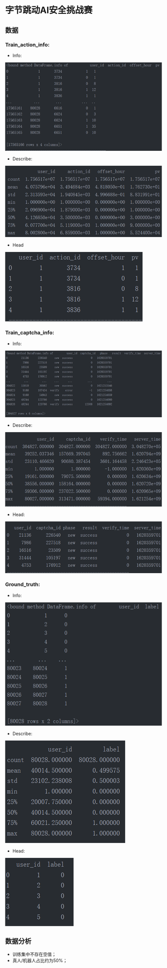# 字节跳动AI安全挑战赛
## 数据
### Train_action_info:
- Info:

![Image text](https://github.com/pengchen1019/Algo/blob/master/img/1.png)

- Describe:

![Image text](https://github.com/pengchen1019/Algo/blob/master/img/2.png)

- Head

![Image text](https://github.com/pengchen1019/Algo/blob/master/img/3.png)

### Train_captcha_info:
- Info:

![Image text](https://github.com/pengchen1019/Algo/blob/master/img/4.png)

- Describe:

![Image text](https://github.com/pengchen1019/Algo/blob/master/img/5.png)

- Head:

![Image text](https://github.com/pengchen1019/Algo/blob/master/img/6.png)

### Ground_truth:

- Info:

![Image text](https://github.com/pengchen1019/Algo/blob/master/img/7.png)

- Describe:

![Image text](https://github.com/pengchen1019/Algo/blob/master/img/8.png)

- Head:

![Image text](https://github.com/pengchen1019/Algo/blob/master/img/9.png)

## 数据分析
- 训练集中不存在空值；
- 真人/机器人占比约为50%；
